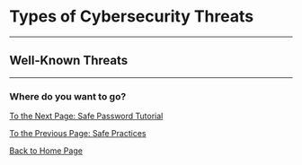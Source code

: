 # Types of Cybersecurity Threats
---
## Well-Known Threats

---
### Where do you want to go?
[To the Next Page: Safe Password Tutorial](safePasswordTutorial.md)

[To the Previous Page: Safe Practices](practice.md)

[Back to Home Page](README.md)

